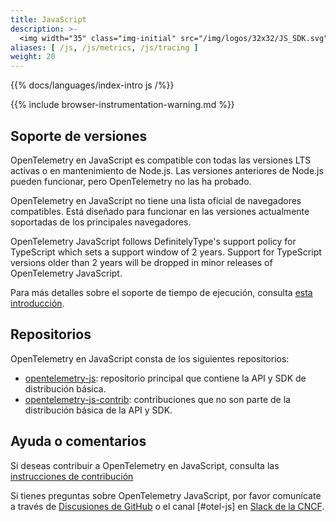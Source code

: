 ```yaml
---
title: JavaScript
description: >-
  <img width="35" class="img-initial" src="/img/logos/32x32/JS_SDK.svg" alt="JavaScript"> Una implementación específica del lenguaje de OpenTelemetry en JavaScript (para Node.js y el navegador).
aliases: [ /js, /js/metrics, /js/tracing ]
weight: 20
---
```


{{% docs/languages/index-intro js /%}}

{{% include browser-instrumentation-warning.md %}}

## Soporte de versiones

OpenTelemetry en JavaScript es compatible con todas las versiones LTS activas o
en mantenimiento de Node.js. Las versiones anteriores de Node.js pueden
funcionar, pero OpenTelemetry no las ha probado.

OpenTelemetry en JavaScript no tiene una lista oficial de navegadores
compatibles. Está diseñado para funcionar en las versiones actualmente
soportadas de los principales navegadores.

OpenTelemetry JavaScript follows DefinitelyType's support policy for TypeScript
which sets a support window of 2 years. Support for TypeScript versions older
than 2 years will be dropped in minor releases of OpenTelemetry JavaScript.

Para más detalles sobre el soporte de tiempo de ejecución, consulta
[esta introducción](https://github.com/open-telemetry/opentelemetry-js#supported-runtimes).

## Repositorios

OpenTelemetry en JavaScript consta de los siguientes repositorios:

- [opentelemetry-js](https://github.com/open-telemetry/opentelemetry-js):
  repositorio principal que contiene la API y SDK de distribución básica.
- [opentelemetry-js-contrib](https://github.com/open-telemetry/opentelemetry-js-contrib):
  contribuciones que no son parte de la distribución básica de la API y SDK.

## Ayuda o comentarios

Si deseas contribuir a OpenTelemetry en JavaScript, consulta las
[instrucciones de contribución](https://github.com/open-telemetry/opentelemetry-js/blob/main/CONTRIBUTING.md)

Si tienes preguntas sobre OpenTelemetry JavaScript, por favor comunícate a
través de
[Discusiones de GitHub](https://github.com/open-telemetry/opentelemetry-js/discussions)
o el canal [#otel-js] en [Slack de la CNCF](https://slack.cncf.io/).
